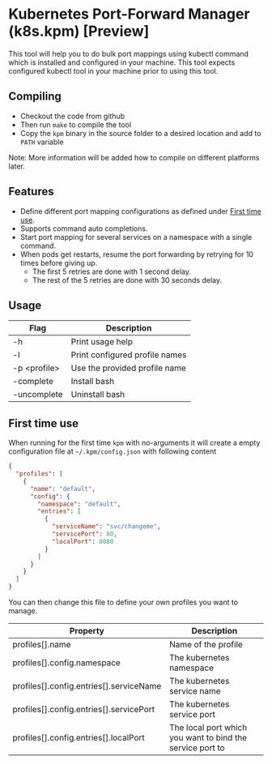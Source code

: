 # Kubernetes Port-Forward Manager (k8s.kpm) \[Preview\]

This tool will help you to do bulk port mappings using kubectl command which is installed and configured in your
machine. This tool expects configured kubectl tool in your machine prior to using this tool.

## Compiling

- Checkout the code from github
- Then run `make` to compile the tool
- Copy the `kpm` binary in the source folder to a desired location and add to `PATH` variable

Note: More information will be added how to compile on different platforms later.

## Features

- Define different port mapping configurations as defined under [First time use](#first-time-use).
- Supports command auto completions.
- Start port mapping for several services on a namespace with a single command.
- When pods get restarts, resume the port forwarding by retrying for 10 times before giving up.
  - The first 5 retries are done with 1 second delay.
  - The rest of the 5 retries are done with 30 seconds delay.

## Usage

| Flag              | Description                       |
|--                 |--                                 |
| -h                | Print usage help                  |
| -l                | Print configured profile names    |
| -p \<profile\>    | Use the provided profile name     |
| -complete         | Install bash|zsh completions      |
| -uncomplete       | Uninstall bash|zsh completions    |

## First time use

When running for the first time `kpm` with no-arguments it will create a empty configuration file at `~/.kpm/config.json` with following content
```json
{
  "profiles": [
    {
      "name": "default",
      "config": {
        "namespace": "default",
        "entries": [
          {
            "serviceName": "svc/changeme",
            "servicePort": 80,
            "localPort": 8080
          }
        ]
      }
    }
  ]
}
```
You can then change this file to define your own profiles you want to manage.

| Property                                  | Description                                               |
|-                                          |-                                                          |  
| profiles[].name                           | Name of the profile                                       |
| profiles[].config.namespace               | The kubernetes namespace                                  |
| profiles[].config.entries[].serviceName   | The kubernetes service name                               |
| profiles[].config.entries[].servicePort   | The kubernetes service port                               |
| profiles[].config.entries[].localPort     | The local port which you want to bind the service port to |

